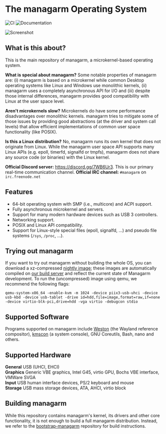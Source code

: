 # The managarm Operating System

![CI](https://github.com/managarm/managarm/workflows/CI/badge.svg) ![Documentation](https://github.com/managarm/managarm/workflows/Documentation/badge.svg)

![Screenshot](../assets/screenshots/managarm-glxgears-xclock.png?raw=true)

## What is this about?

This is the main repository of managarm, a microkernel-based operating system.

**What is special about managarm?** Some notable properties of managarm are:
(i) managarm is based on a microkernel while common Desktop operating systems like Linux and Windows use monolithic kernels,
(ii) managarm uses a completely asynchronous API for I/O
and (iii) despite those internal differences, managarm provides good compatibility with Linux at the user space level.

**Aren't microkernels slow?** Microkernels do have some performance disadvantages over monolithic kernels.
managarm tries to mitigate some of those issues by providing good abstractions (at the driver and system call levels)
that allow efficient implementations of common user space functionality (like POSIX).

**Is this a Linux distribution?** No, managarm runs its own kernel that does not originate from Linux.
While the managarm user space API supports many Linux APIs (e.g. epoll, timerfd, signalfd or tmpfs),
managarm does not share any source code (or binaries) with the Linux kernel.

**Official Discord server:** https://discord.gg/7WB6Ur3. This is our primary real-time communication channel.
**Official IRC channel:** `#managarm` on `irc.freenode.net`

## Features

* 64-bit operating system with SMP (i.e., multicore) and ACPI support.
* Fully asynchronous microkernel and servers.
* Support for many modern hardware devices such as USB 3 controllers.
* Networking support.
* POSIX and Linux API compatibility.
* Support for Linux-style special files (epoll, signalfd, ...) and pseudo file systems (`/sys`, `/proc`, ...).

## Trying out managarm

If you want to try out managarm without building the whole OS, you can download a
xz-compressed [nightly image](https://ci.managarm.org/repos/files/managarm/rolling/image.xz);
these images are automatically compiled on [our build server](https://ci.managarm.org)
and reflect the current state of Managarm development.
To run the (uncompressed) image using qemu, we recommend the following flags:

`qemu-system-x86_64 -enable-kvm -m 1024 -device piix3-usb-uhci -device usb-kbd -device usb-tablet -drive id=hdd,file=image,format=raw,if=none -device virtio-blk-pci,drive=hdd -vga virtio -debugcon stdio`

## Supported Software

Programs supported on managarm include [Weston](https://gitlab.freedesktop.org/wayland/weston/) (the Wayland reference compositor), [kmscon](https://www.freedesktop.org/wiki/Software/kmscon/) (a system console), GNU Coreutils, Bash, nano and others.

## Supported Hardware
**General** USB (UHCI, EHCI)\
**Graphics** Generic VBE graphics, Intel G45, virtio GPU, Bochs VBE interface, VMWare SVGA\
**Input** USB human interface devices, PS/2 keyboard and mouse\
**Storage** USB mass storage devices, ATA, AHCI, virtio block

## Building managarm

While this repository contains managarm's kernel, its drivers and other core functionality,
it is not enough to build a full managarm distribution. Instead, we refer to the
[bootstrap-managarm](https://github.com/managarm/bootstrap-managarm) repository for build instructions.
